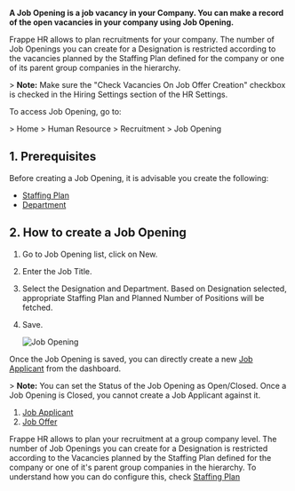 **A Job Opening is a job vacancy in your Company. You can make a record of the open vacancies in your company using Job Opening.**

Frappe HR allows to plan recruitments for your company. The number of Job Openings you can create for a Designation is restricted according to the vacancies planned by the Staffing Plan defined for the company or one of its parent group companies in the hierarchy.

\> **Note:** Make sure the "Check Vacancies On Job Offer Creation" checkbox is checked in the Hiring Settings section of the HR Settings.

To access Job Opening, go to:

\> Home > Human Resource > Recruitment > Job Opening

## 1\. Prerequisites

Before creating a Job Opening, it is advisable you create the following:

*   [Staffing Plan](https://docs.erpnext.com/docs/v14/user/manual/en/human-resources/staffing-plan)
*   [Department](https://docs.erpnext.com/docs/v14/user/manual/en/human-resources/department)

## 2\. How to create a Job Opening

1.  Go to Job Opening list, click on New.
2.  Enter the Job Title.
3.  Select the Designation and Department. Based on Designation selected, appropriate Staffing Plan and Planned Number of Positions will be fetched.
4.  Save.
    
    ![Job Opening](https://docs.erpnext.com/files/job-opening.png)
    

Once the Job Opening is saved, you can directly create a new [Job Applicant](https://docs.erpnext.com/docs/v14/user/manual/en/human-resources/job-opening) from the dashboard.

\> **Note:** You can set the Status of the Job Opening as Open/Closed. Once a Job Opening is Closed, you cannot create a Job Applicant against it.

1.  [Job Applicant](https://docs.erpnext.com/docs/v14/user/manual/en/human-resources/job-applicant)
2.  [Job Offer](https://docs.erpnext.com/docs/v14/user/manual/en/human-resources/job-offer)

Frappe HR allows to plan your recruitment at a group company level. The number of Job Openings you can create for a Designation is restricted according to the Vacancies planned by the Staffing Plan defined for the company or one of it's parent group companies in the hierarchy. To understand how you can do configure this, check [Staffing Plan](https://docs.erpnext.com/docs/v14/user/manual/en/human-resources/staffing-plan)
